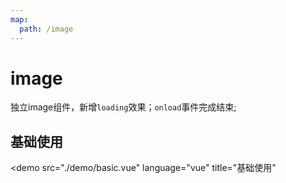 ```yaml
---
map:
  path: /image
---
```


# image

独立image组件，新增`loading`效果；`onload`事件完成结束;

## 基础使用

<demo src="./demo/basic.vue"
  language="vue"
  title="基础使用"
  >
</demo>
